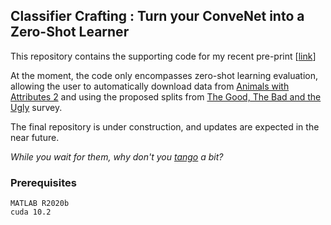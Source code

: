 ## Classifier Crafting : Turn your ConveNet into a Zero-Shot Learner

This repository contains the supporting code for my recent pre-print [<a href="https:xxx">link</a>]

At the moment, the code only encompasses zero-shot learning evaluation, allowing the user to automatically download data from <a href="https://cvml.ist.ac.at/AwA2/">Animals with Attributes 2</a> and using the proposed splits from <a href="https://www.mpi-inf.mpg.de/departments/computer-vision-and-machine-learning/research/zero-shot-learning/zero-shot-learning-the-good-the-bad-and-the-ugly">The Good, The Bad and the Ugly</a> survey.

The final repository is under construction, and updates are expected in the near future. 

<i>While you wait for them, why don't you  <a href="https://www.youtube.com/watch?v=h46L87xjXx0">tango</a> a bit?</i>

### Prerequisites
```
MATLAB R2020b
cuda 10.2
```
